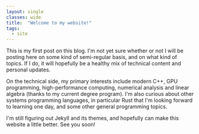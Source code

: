 ```yaml
---
layout: single
classes: wide
title:  "Welcome to my website!"
tags:   
  - site
---
```


This is my first post on this blog.
I'm not yet sure whether or not I will be posting here on some kind of semi-regular basis, and on what kind of topics.
If I do, it will hopefully be a healthy mix of technical content and personal updates.

On the technical side, my primary interests include modern C++, GPU programming, high-performance computing, numerical analysis and linear algebra (thanks to my current degree program). I'm also curious about other systems programming languages, in particular Rust that I'm looking forward to learning one day, and some other general programming topics.

I'm still figuring out Jekyll and its themes, and hopefully can make this website a little better. See you soon!